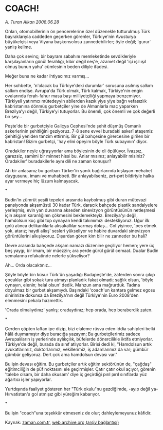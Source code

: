 # COACH!

*A. Turan Alkan 2008.06.28*

<tr><td class="metin" colspan="2" style="padding-top: 20px; padding-left: 5px; padding-right: 10px;">Onları, otomobillerinin ön pencerelerine özel düzenekle tutturulmuş Türk bayraklarıyla caddeden geçerken görenler, Türkiye'nin Avusturya büyükelçisi  veya Viyana başkonsolosu zannedebilirler; öyle değil; 'gurur' yanlış kelime.</td></tr><tr><td class="metin" colspan="2" style="padding-top: 20px; padding-left: 5px; padding-right: 10px;"><p> Daha çok sevinç; bir bayram sabahını memleketinde sevdikleriyle karşılayanların gönül ferahlığı, kibir değil neş'e, azamet değil 'içi ışıl ışıl olmuş bunun yahu' cümlesinin beden diliyle ifadesi.
<p>Meğer buna ne kadar ihtiyacımız varmış...
<p>Her sohbette, 'n'olacak bu Türkiye'deki durumlar' sorusuna asılmış salkım salkım endişe. Avrupa'da Türk olmak, Türk kalmak, Türkiye'nin engin ovalarında ferah-fahur masa başı milliyetçiliği yapmaya benzemiyor. Türkiyeli yatırımcı mütedeyyin abilerden kazık yiye yiye bağrı vefasızlık kabristanına dönmüş gurbetçiler yine de Almanlarla maç yaparken Brezilya'yı değil, Türkiye'yi tutuyorlar. Bu önemli, çok önemli ve çok değerli bir şey...
<p> Peşte'de bir gurbetçiyle Galiçya Cephesi'nde şehit düşmüş Osmanlı askerlerinin şehitliğini geziyoruz. 7-8 sene evvel buradaki askerî ataşemiz Şehitliği yeniden tanzim ettirmiş. Bir gül bahçesine girercesine girilen bir kabristan! Bizim gurbetçi, 'hay elini öpeyim böyle Türk subayının' diyor.
<p>Oradakiler neyle uğraşıyorlar ama böylesinin de eli öpülüyor. İvazsız, garezsiz, samimi bir minnet hissi bu. Anlar mısınız; anlayabilir misiniz? Oradakiler' buradakilerle aynı dili ne zaman konuşur?
<p>Ah bir anlasanız bu gariban Türker'in yanık bağırlarında kışlayan mehabet duygusunu, imanı ve muhabbeti. Bir anlayabilseniz, zırt-pırt bildiriyle halka ayar vermeye hiç lüzum kalmayacak.
<p>*
<p>Budin'in zümrüt yeşili tepeleri arasında kaybolmuş gibi duran mütevazi pansiyonda akşamüstü 30 kadar Türk, daracık bahçede plastik sandalyelere yerleşmiş, evin yan duvarına akseden sinevizyon görüntüsünün netleşmesi için akşam karanlığının çökmesini beklemekteyiz. Brezilya'yı değil, hamdolsun koç gibi top oynayan kendi takımımızı destekliyoruz. Uğur ilk golü atınca delikanlılarla aksakallılar sarmaş dolaş... Gol yiyince, 'pes etmek yok, atarız; haydi alkış' sesleri yükseliyor ve habire duvardaki sinevizyon görüntülerini alkışlıyoruz. Dışardan gören kim bilir ne zanneder bu hali?
<p>Devre arasında bahçede akşam namazı düzenine geçiliyor hemen; yere üç beş yaygı, bir imam, bir müezzin; ara yerde gürül gürül cemaat. Dualar Budin semalarına refakatinde nelerle yükseliyor?
<p>Ah... Orda olacaktınız...
<p>Şöyle böyle bin küsur Türk'ün yaşadığı Budapeşte'de, zaferden sonra çıkıp çocuklar gibi sokak turu atmayı planladık fakat olmadı; sağlık olsun, 'böyle oynayın, elenin; helal olsun' dedik. Mahzun ama mağrurduk. Tadına doyulmaz bir gurbet akşamıydı. Başındaki 'coach'un kantara gelmez egosu sinirimize dokunsa da Brezilya'nın değil Türkiye'nin Euro 2008'den elenmesini pekala hazmettik.
<p>'Orada olmalıydınız' yanlış; oradaydınız; hep orada, hep beraberdik zaten.
<p>*
<p>Çerden çöpten laftan ipe dizip, bizi elaleme rüsva eden iddia sahipleri belki hâlâ duymamıştır diye buracığa yazayım; Bu gurbetçilerimiz sadece Avrupalıların iş yerlerinde aylıkçılık, büfelerde dönercilikle iktifa etmiyorlar. Türkiye'de değil, burada da sınıf atlıyorlar. Birisi dedi ki, "Hamdolsun artık avukatlarımız, doktorlarımız, vekillerimiz, iş adamlarımız da var; gümbür gümbür geliyoruz. Dert çok ama hamdolsun devası var."
<p>Bu işin devası eğitim. Bu gurbetçiler artık eğitim sektörünün de, "çağdaş" eğitimciliğin de püf noktasını ele geçirmişler. Çatır çatır okul açıyor, görenin 'talebe olsam, bir daha okusam' diye iç geçirdiği pırıl pırıl sınıflarda yüz ağartıcı işler yapıyorlar.
<p>Yurtdışında faaliyet gösteren her "Türk okulu"nu gezdiğimde, -ayıp değil ya- Hırvatistan'a gol atmışız gibi yüreğim kabarıyor.
<p>*
<p>Bu işin "coach"una teşekkür etmeseniz de olur; dahleylemeyunuz kâfidir.<br/></p></p></p></p></p></p></p></p></p></p></p></p></p></p></p></p></p></p></td></tr>

Kaynak: [zaman.com.tr](http://zaman.com.tr/yazar.do?yazino=707458), [web.archive.org (arşiv bağlantısı)](http://web.archive.org/web/20080801125839/http://zaman.com.tr:80/yazar.do?yazino=707458)
